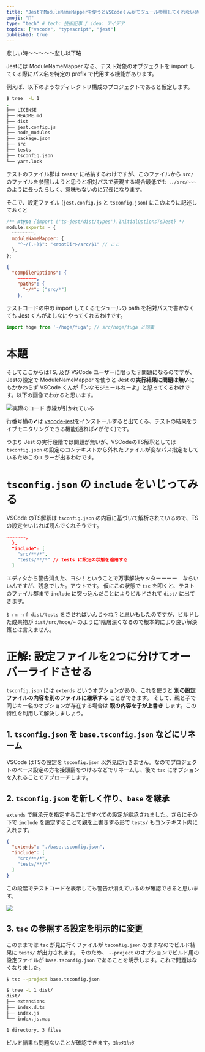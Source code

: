 ```yaml
---
title: "JestでModuleNameMapperを使うとVSCodeくんがモジュール参照してくれない時～～"
emoji: "🔧"
type: "tech" # tech: 技術記事 / idea: アイデア
topics: ["vscode", "typescript", "jest"]
published: true
---
```


悲しい時～～～～～悲し以下略

Jestには ModuleNameMapper なる、テスト対象のオブジェクトを import してくる際にパス名を特定の prefix で代用する機能があります。

例えば、以下のようなディレクトリ構成のプロジェクトであると仮定します。

```bash
$ tree  -L 1
.
├── LICENSE
├── README.md
├── dist
├── jest.config.js
├── node_modules
├── package.json
├── src
├── tests
├── tsconfig.json
└── yarn.lock
```

テストのファイル郡は `tests/` に格納するわけですが、このファイルから `src/` のファイルを参照しようと思うと相対パスで表現する場合最低でも `../src/~~~` のように長ったらしく、意味もないのに冗長になります。


そこで、設定ファイル (`jest.config.js` と `tsconfig.json`) にこのように記述しておくと

```js:jest.config.js
/** @type {import ('ts-jest/dist/types').InitialOptionsTsJest} */
module.exports = {
  ~~~~~~~~,
  moduleNameMapper: {
    "^~/(.+)$": "<rootDir>/src/$1" // ここ
  },
};
```

```json:tsconfig.json
{
  "compilerOptions": {
    ~~~~~~~,
    "paths": {
      "~/*": ["src/*"]
    },
```

テストコードの中の import してくるモジュールの path を相対パスで書かなくても Jest くんがよしなにやってくれるわけです。

 ```ts:hoge.test.ts
import hoge from '~/hoge/fuga'; // src/hoge/fuga と同義
```

# 本題

そしてここからはTS, 及び VSCode ユーザーに限った？問題になるのですが、Jestの設定で ModuleNameMapper を使うと Jest の**実行結果に問題は無い**にもかかわらず VSCode くんが「ンなモジュールねーよ」と怒ってくるわけです。以下の画像でわかると思います。

![実際のコード 赤線が引かれている](https://storage.googleapis.com/zenn-user-upload/6b6fbed96aae834d5a7fe2ed.png)

行番号横の✔は [vscode-jest](https://marketplace.visualstudio.com/items?itemName=Orta.vscode-jest)をインストールすると出てくる、テストの結果をライブモニタリングできる機能(通れば✔が付く)です。

つまり Jest の実行段階では問題が無いが、VSCodeのTS解釈としては `tsconfig.json` の設定のコンテキストから外れたファイルが変なパス指定をしているためこのエラーが出るわけです。

# `tsconfig.json` の `include` をいじってみる

VSCode のTS解釈は `tsconfig.json` の内容に基づいて解析されているので、TSの設定をいじれば読んでくれそうです。

```json:tsconfig.json
~~~~~~~,
  },
  "include": [
    "src/**/*",
    "tests/**/*" // tests に設定の状態を適用する
  ]
```

エディタから警告消えた、ヨシ！ということで万事解決ヤッターーーー　ならいいんですが、残念でした。アウトです。 
仮にこの状態で `tsc` を叩くと、テストのファイル郡まで `include` に突っ込んだことによりビルドされて `dist/` に出てきます。

`$ rm -rf dist/tests` をさせればいんじゃね？と思いもしたのですが、ビルドした成果物が `dist/src/hoge/~` のように1階層深くなるので根本的により良い解決策とは言えません。

# 正解: 設定ファイルを2つに分けてオーバーライドさせる

`tsconfig.json` には `extends` というオプションがあり、これを使うと **別の設定ファイルの内容を別のファイルに継承する** ことができます。
そして、親と子で同じキー名のオプションが存在する場合は **親の内容を子が上書き** します。この特性を利用して解決しましょう。

## 1. `tsconfig.json` を `base.tsconfig.json` などにリネーム

VSCode はTSの設定を `tsconfig.json` 以外見に行きません。なのでプロジェクトのベース設定の方を接頭辞をつけるなどでリネームし、後で `tsc` にオプションを入れることでアプローチします。

## 2. `tsconfig.json` を新しく作り、`base` を継承

`extends` で継承元を指定することですべての設定が継承されました。さらにその下で `include` を設定することで親を上書きする形で `tests/` もコンテキスト内に入れます。

```json:tsconfig.json
{
  "extends": "./base.tsconfig.json",
  "include": [
    "src/**/*",
    "tests/**/*"
  ]
}
```

この段階でテストコードを表示しても警告が消えているのが確認できると思います。

![](https://storage.googleapis.com/zenn-user-upload/32a547ebce17507873ed5b35.png)

## 3. `tsc` の参照する設定を明示的に変更

このままでは `tsc` が見に行くファイルが `tsconfig.json` のままなのでビルド結果に `tests/` が出力されます。
そのため、 `--project` のオプションでビルド用の設定ファイルが `base.tsconfig.json` であることを明示します。これで問題はなくなりました。

```bash
$ tsc --project base.tsconfig.json

$ tree -L 1 dist/
dist/
├── extensions
├── index.d.ts
├── index.js
└── index.js.map

1 directory, 3 files
```

ビルド結果も問題ないことが確認できます。ﾖｶｯﾀﾖｶｯﾀ
